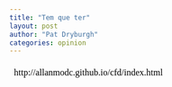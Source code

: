 ```yaml
---
title: "Tem que ter"
layout: post
author: "Pat Dryburgh"
categories: opinion
---
```


 <iframe frameborder=0 style="min-width: 200px; width: 60%; height: 460px;" scrolling="yes" seamless="seamless" srcdoc='http://allanmodc.github.io/cfd/index.html'></iframe> 
